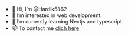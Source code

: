 - 👋 Hi, I’m @Hardik5862
- 👀 I’m interested in web development.
- 🌱 I’m currently learning Nextjs and typescript.
- 📫 To contact me [clich here](https://hardiksachan.netlify.app/)

<!---
Hardik5862/Hardik5862 is a ✨ special ✨ repository because its `README.md` (this file) appears on your GitHub profile.
You can click the Preview link to take a look at your changes.
--->
